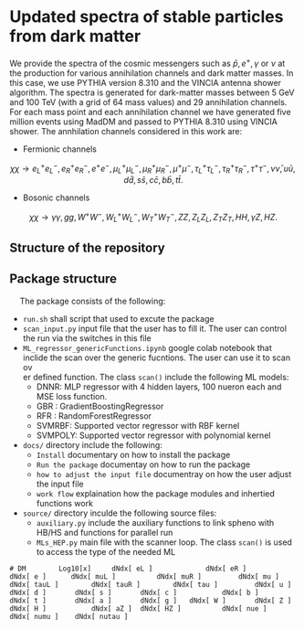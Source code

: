 # Updated spectra of stable particles from dark matter

We provide the spectra of the cosmic messengers such as $\bar{p}, e^+, \gamma$ or $\nu$ at the production for various annihilation channels and dark matter masses. In this case, we use PYTHIA version 8.310 and the VINCIA antenna shower algorithm. The spectra is generated for dark-matter masses between $5$ GeV and $100$ TeV (with a grid of 64 mass values) and 29 annihilation channels. For each mass point and each annihilation channel we have generated five million events using MadDM and passed to PYTHIA 8.310 using VINCIA shower. The annhilation channels considered in this work are:

* Fermionic channels  

$$
\chi \chi \to e_L^+ e_L^-, e_R^+ e_R^-, e^+ e^-, \mu_L^+ \mu_L^-, \mu_R^+ \mu_R^-, \mu^+ \mu^-, \tau^+_L \tau^-_L, \tau^+_R \tau^-_R, \tau^+ \tau^-, \nu \bar{\nu}, u\bar{u}, d\bar{d}, s\bar{s}, c\bar{c}, b\bar{b}, t\bar{t}.
$$

* Bosonic channels  

$$
\chi\chi \to \gamma\gamma, gg, W^+ W^-, W^+_L W^-_L, W^+_T W^-_T, ZZ, Z_L Z_L, Z_T Z_T, HH, \gamma Z, HZ.
$$

## Structure of the repository

<a name="structure"></a>
## Package structure
&emsp; The package consists of the following:
* `run.sh` shall script that used to excute the package
* `scan_input.py` input file that the user has to fill it. The user can control the run via the switches in this file
* `ML_regressor_genericFunctions.ipynb` google colab notebook that inclide the scan over the generic fucntions. The user can use it to scan ov\
er defined function. The class `scan()` include the following ML models:
  * DNNR: MLP regressor with 4 hidden layers, 100 nueron each and MSE loss function.
  * GBR : GradientBoostingRegressor
  * RFR : RandomForestRegressor
  * SVMRBF: Supported vector regressor with RBF kernel
  * SVMPOLY: Supported vector regressor with polynomial kernel
* `docs/` directory include the following:
  * `Install` documentary on how to install the package
  * `Run the package` documentay on how to run the package
  * `how to adjust the input file` documentray on how the user adjust the input file
  * `work flow` explaination how the package modules and inhertied functions work
* `source/` directory inculde the following source files:
  * `auxiliary.py`  include the auxiliary functions to link spheno with HB/HS and functions for parallel run
  * `MLs_HEP.py`   main file with the scanner loop. The class `scan()` is used to access the type of the needed ML

```console
# DM 	    Log10[x]     dNdx[ eL ]   			dNdx[ eR ]    		dNdx[ e	]      dNdx[ muL ]     		dNdx[ muR ]    		dNdx[ mu ]     		dNdx[ tauL ]     	dNdx[ tauR ]     	dNdx[ tau ]   		dNdx[ u ]  		dNdx[ d ]  		dNdx[ s ]  		dNdx[ c ]    		dNdx[ b ]   		dNdx[ t ]		dNdx[ a ] 		dNdx[ g	]   dNdx[ W ]   	dNdx[ Z ]    		dNdx[ H ]   		dNdx[ aZ ]	dNdx[ HZ ]    		dNdx[ nue ]   		dNdx[ numu ]   	dNdx[ nutau ]
```
